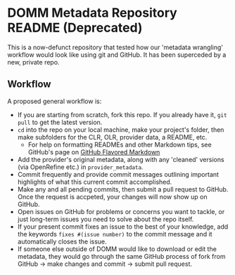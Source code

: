 # DOMM Metadata Repository README (Deprecated)

This is a now-defunct repository that tested how our 'metadata wrangling' workflow would look like using git and GitHub. It has been superceded by a new, private repo.  

## Workflow

A proposed general workflow is:  
+ If you are starting from scratch, fork this repo. If you already have it, `git pull` to get the latest version.
+ `cd` into the repo on your local machine, make your project's folder, then make subfolders for the CLR, OLR, provider data, a README, etc.
  + For help on formatting READMEs and other Markdown tips, see GitHub's page on [GitHub Flavored Markdown](https://help.github.com/articles/basic-writing-and-formatting-syntax/)
+ Add the provider's original metadata, along with any 'cleaned' versions (via OpenRefine etc.) in `provider_metadata`.  
+ Commit frequently and provide commit messages outlining important highlights of what this current commit accomplished.
+ Make any and all pending commits, then submit a pull request to GitHub. Once the request is accpeted, your changes will now show up on GitHub.   
+ Open issues on GitHub for problems or concerns you want to tackle, or just long-term issues you need to solve about the repo itself.
+ If your present commit fixes an issue to the best of your knowledge, add the keywords `fixes #(issue number)` to the commit message and it automatically closes the issue.
+ If someone else outside of DOMM would like to download or edit the metadata, they would go through the same GitHub process of fork from GitHub -> make changes and commit -> submit pull request.


